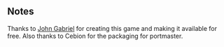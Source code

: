 ## Notes

Thanks to [John Gabriel](https://bitbucket.org/JohnGabrielUK/hijinx/) for creating this game and making it available for free. Also thanks to Cebion for the packaging for portmaster.

